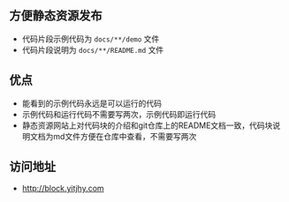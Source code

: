 
## 方便静态资源发布

- 代码片段示例代码为 `docs/**/demo` 文件
- 代码片段说明为 `docs/**/README.md` 文件

## 优点

- 能看到的示例代码永远是可以运行的代码
- 示例代码和运行代码不需要写两次，示例代码即运行代码
- 静态资源网站上对代码块的介绍和git仓库上的README文档一致，代码块说明文档为md文件方便在仓库中查看，不需要写两次

## 访问地址

- http://block.yitjhy.com

